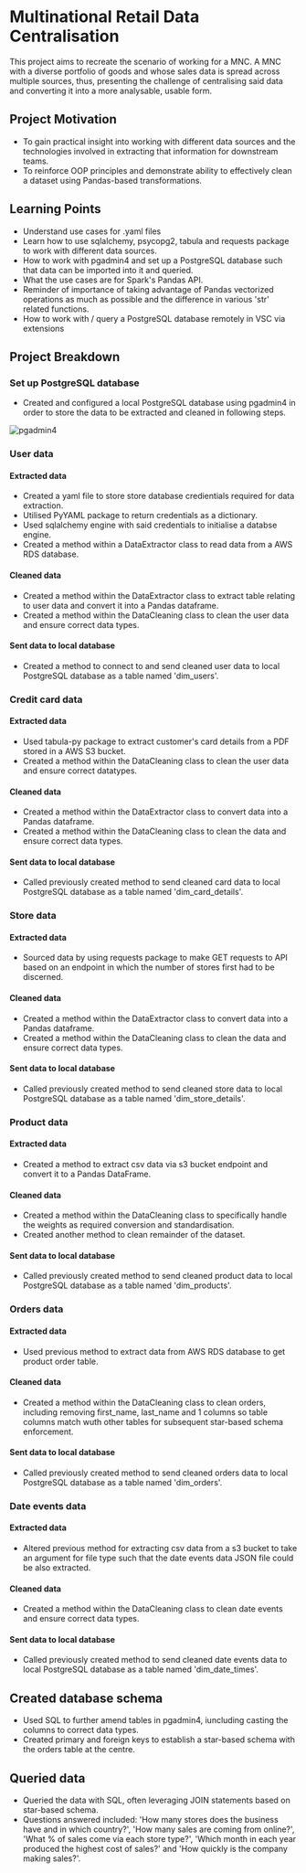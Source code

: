 # Multinational Retail Data Centralisation

This project aims to recreate the scenario of working for a MNC. A MNC with a diverse portfolio of goods and whose sales data is spread across multiple sources, thus, presenting the challenge of centralising said data and converting it into a more analysable, usable form.

## Project Motivation
- To gain practical insight into working with different data sources and the technologies involved in extracting that information for downstream teams.
- To reinforce OOP principles and demonstrate ability to effectively clean a dataset using Pandas-based transformations.

## Learning Points
- Understand use cases for .yaml files
- Learn how to use sqlalchemy, psycopg2, tabula and requests package to work with different data sources.
- How to work with pgadmin4 and set up a PostgreSQL database such that data can be imported into it and queried. 
- What the use cases are for Spark's Pandas API.
- Reminder of importance of taking advantage of Pandas vectorized operations as much as possible and the difference in various 'str' related functions.
- How to work with / query a PostgreSQL database remotely in VSC via extensions

## Project Breakdown

### Set up PostgreSQL database
- Created and configured a local PostgreSQL database using pgadmin4 in order to store the data to be extracted and cleaned in following steps.

![pgadmin4](https://github.com/mrmarq1/multinational-retail-data-centralisation/assets/126958930/cecdb780-599d-446f-b8b8-2cb50e071e86)

### User data

#### Extracted data
- Created a yaml file to store store database credientials required for data extraction.
- Utilised PyYAML package to return credentials as a dictionary.
- Used sqlalchemy engine with said credentials to initialise a databse engine.
- Created a method within a DataExtractor class to read data from a AWS RDS database.

#### Cleaned data 
- Created a method within the DataExtractor class to extract table relating to user data and convert it into a Pandas dataframe. 
- Created a method within the DataCleaning class to clean the user data and ensure correct data types.

#### Sent data to local database
- Created a method to connect to and send cleaned user data to local PostgreSQL database as a table named 'dim_users'.

### Credit card data

#### Extracted data
- Used tabula-py package to extract customer's card details from a PDF stored in a AWS S3 bucket.
- Created a method within the DataCleaning class to clean the user data and ensure correct datatypes.

#### Cleaned data 
- Created a method within the DataExtractor class to convert data into a Pandas dataframe. 
- Created a method within the DataCleaning class to clean the data and ensure correct data types.

#### Sent data to local database
- Called previously created method to send cleaned card data to local PostgreSQL database as a table named 'dim_card_details'.

### Store data

#### Extracted data
- Sourced data by using requests package to make GET requests to API based on an endpoint in which the number of stores first had to be discerned.

#### Cleaned data 
- Created a method within the DataExtractor class to convert data into a Pandas dataframe. 
- Created a method within the DataCleaning class to clean the data and ensure correct data types.

#### Sent data to local database
- Called previously created method to send cleaned store data to local PostgreSQL database as a table named 'dim_store_details'.

### Product data

#### Extracted data
- Created a method to extract csv data via s3 bucket endpoint and convert it to a Pandas DataFrame. 

#### Cleaned data 
- Created a method within the DataCleaning class to specifically handle the weights as required conversion and standardisation.
- Created another method to clean remainder of the dataset.

#### Sent data to local database
- Called previously created method to send cleaned product data to local PostgreSQL database as a table named 'dim_products'.

### Orders data

#### Extracted data
- Used previous method to extract data from AWS RDS database to get product order table.

#### Cleaned data 
- Created a method within the DataCleaning class to clean orders, including removing first_name, last_name and 1 columns so table columns match wuth other tables for subsequent star-based schema enforcement.

#### Sent data to local database
- Called previously created method to send cleaned orders data to local PostgreSQL database as a table named 'dim_orders'.

### Date events data

#### Extracted data
- Altered previous method for extracting csv data from a s3 bucket to take an argument for file type such that the date events data JSON file could be also extracted.

#### Cleaned data 
- Created a method within the DataCleaning class to clean date events and ensure correct data types.

#### Sent data to local database
- Called previously created method to send cleaned date events data to local PostgreSQL database as a table named 'dim_date_times'.

## Created database schema

- Used SQL to further amend tables in pgadmin4, iuncluding casting the columns to correct data types.
- Created primary and foreign keys to establish a star-based schema with the orders table at the centre.

## Queried data

- Queried the data with SQL, often leveraging JOIN statements based on star-based schema.
- Questions answered included: 'How many stores does the business have and in which country?', 'How many sales are coming from online?', 'What % of sales come via each store type?', 'Which month in each year produced the highest cost of sales?' and 'How quickly is the company making sales?'.
